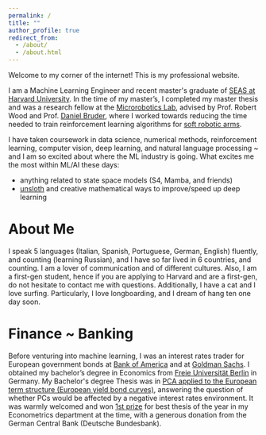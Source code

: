 ```yaml
---
permalink: /
title: ""
author_profile: true
redirect_from: 
  - /about/
  - /about.html
---
```


Welcome to my corner of the internet! This is my professional website.

I am a Machine Learning Engineer and recent master's graduate of [SEAS at Harvard University](https://gsas.harvard.edu/program/computational-science-and-engineering). In the time of my master’s, I completed my master thesis and was a research fellow at the [Microrobotics Lab](https://www.micro.seas.harvard.edu/), advised by Prof. Robert Wood and Prof. [Daniel Bruder](https://danielbruder.com/), where I worked towards reducing the time needed to train reinforcement learning algorithms for [soft robotic arms](https://www.micro.seas.harvard.edu/software).

I have taken coursework in data science, numerical methods, reinforcement learning, computer vision, deep learning, and natural language processing ~ and I am so excited about where the ML industry is going. What excites me the most within ML/AI these days:
- anything related to state space models (S4, Mamba, and friends)
- [unsloth](https://unsloth.ai/introducing) and creative mathematical ways to improve/speed up deep learning 

About Me
====
I speak 5 languages (Italian, Spanish, Portuguese, German, English) fluently, and counting (learning Russian), and I have so far lived in 6 countries, and counting. I am a lover of communication and of different cultures. Also, I am a first-gen student, hence if you are applying to Harvard and are a first-gen, do not hesitate to contact me with questions. Additionally, I have a cat and I love surfing. Particularly, I love longboarding, and I dream of hang ten one day soon.

Finance ~ Banking
=====
Before venturing into machine learning, I was an interest rates trader for European government bonds at [Bank of America](https://markets.ml.com/login?resumePath=https%3A%2F%2Ffedsso.ml.com%2Fas%2FO7zQe%2Fresume%2Fas%2Fauthorization.ping&vnd_pi_requested_resource=https%3A%2F%2Fmarkets.ml.com%2F&vnd_pi_application_name=A2521MercuryPortalAPI&client_id=A2521MercuryPortalAPI) and at [Goldman Sachs](https://www.goldmansachs.com/what-we-do/FICC-and-equities/). I obtained my bachelor’s degree in Economics from [Freie Universität Berlin](https://www.fu-berlin.de/en/index.html) in Germany. My Bachelor's degree Thesis was in [PCA applied to the European term structure (European yield bond curves)](https://vitoriarlima.github.io/files/PCA_Bond_Portfolio.pdf), answering the question of whether PCs would be affected by a negative interest rates environment. It was warmly welcomed and won [1st prize](https://www.wiwiss.fu-berlin.de/fachbereich/vwl/nautz/lehre/foerderpreis_monetaere_makro/index.html) for best thesis of the year in my Econometrics department at the time, with a generous donation from the German Central Bank (Deutsche Bundesbank).

